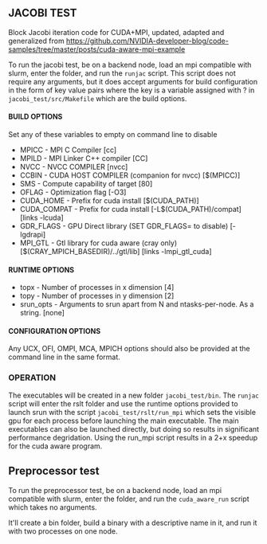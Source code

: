 ## JACOBI TEST

Block Jacobi iteration code for CUDA+MPI, updated, adapted and generalized from https://github.com/NVIDIA-developer-blog/code-samples/tree/master/posts/cuda-aware-mpi-example

To run the jacobi test, be on a backend node, load an mpi compatible with slurm, enter the folder, and run the `runjac` script.
This script does not require any arguments, but it does accept arguments for build configuration in the form of key value pairs where the key is a variable assigned with ? in `jacobi_test/src/Makefile` which are the build options.
#### BUILD OPTIONS
Set any of these variables to empty on command line to disable

* MPICC		    - MPI C Compiler [cc]
* MPILD		    - MPI Linker C++ compiler [CC]
* NVCC		    - NVCC COMPILER [nvcc]
* CCBIN   	    - CUDA HOST COMPILER (companion for nvcc) [$(MPICC)]
* SMS     	    - Compute capability of target [80]
* OFLAG     	- Optimization flag [-O3]
* CUDA_HOME 	- Prefix for cuda install [$(CUDA_PATH)]
* CUDA_COMPAT 	- Prefix for cuda install [-L$(CUDA_PATH)/compat] [links -lcuda]
* GDR_FLAGS	    - GPU Direct library (SET GDR_FLAGS= to disable) [-lgdrapi]
* MPI_GTL       - Gtl library for cuda aware (cray only) [$(CRAY_MPICH_BASEDIR)/../gtl/lib] [links -lmpi_gtl_cuda]

#### RUNTIME OPTIONS

* topx        - Number of processes in x dimension [4]
* topy        - Number of processes in y dimension [2]
* srun_opts   - Arguments to srun apart from N and ntasks-per-node.  As a string. [none]

#### CONFIGURATION OPTIONS

Any UCX, OFI, OMPI, MCA, MPICH options should also be provided at the command line in the same format.

### OPERATION

The executables will be created in a new folder `jacobi_test/bin`. 
The `runjac` script will enter the rslt folder and use the runtime options provided to launch srun with the script `jacobi_test/rslt/run_mpi` which sets the visible gpu for each process before launching the main executable.
The main executables can also be launched directly, but doing so results in significant performance degridation.
Using the run_mpi script results in a 2+x speedup for the cuda aware program.

## Preprocessor test

To run the preprocessor test, be on a backend node, load an mpi compatible with slurm, enter the folder, and run the `cuda_aware_run` script which takes no arguments.

It'll create a bin folder, build a binary with a descriptive name in it, and run it with two processes on one node.
